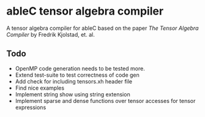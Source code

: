 # ableC tensor algebra compiler
A tensor algebra compiler for ableC based on the paper *The Tensor Algebra Compiler* by Fredrik Kjolstad, et. al.

## Todo
* OpenMP code generation needs to be tested more.
* Extend test-suite to test correctness of code gen
* Add check for including tensors.xh header file
* Find nice examples
* Implement string show using string extension
* Implement sparse and dense functions over tensor accesses for tensor expressions
